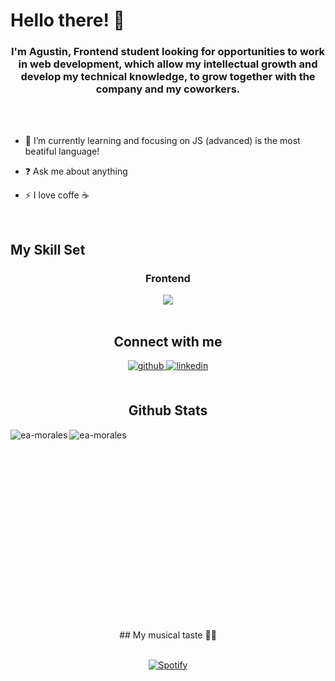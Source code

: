 # Hello there! 👋  
  

### <div align="center">I'm Agustin, Frontend student looking for opportunities to work in web development, which allow my intellectual growth and develop my technical knowledge, to grow together with the company and my coworkers.</div>  
<br>
<br>

- 🌱 I’m currently learning and focusing on JS (advanced) is the most beatiful language!
  

- ❓ Ask me about anything  
  

- ⚡ I love coffe ☕  
  

<br/>  


## My Skill Set  
<div align="center">




### Frontend  
<div align="center">  
<img src="https://skillicons.dev/icons?i=html,css,js,sass,tailwind,bootstrap,react,angular" />
</div>



<br/>  


## Connect with me  
<div align="center">
<a href="https://github.com/EA-Morales" target="_blank">
<img src=https://img.shields.io/badge/github-%2324292e.svg?&style=for-the-badge&logo=github&logoColor=white alt=github style="margin-bottom: 5px;" />
</a>
<a href="https://linkedin.com/in/eduardo-agustin-morales" target="_blank">
<img src=https://img.shields.io/badge/linkedin-%231E77B5.svg?&style=for-the-badge&logo=linkedin&logoColor=white alt=linkedin style="margin-bottom: 5px;" />
</a>  
</div>  
  

<br/>  


## Github Stats  


<p><img align="left" src="https://github-readme-stats.vercel.app/api/top-langs?username=ea-morales&show_icons=true&locale=en&layout=compact&theme=dracula&hide_border=true" alt="ea-morales" /></p>

<p>&nbsp;<img align="left" display="block" src="https://github-readme-stats.vercel.app/api?username=ea-morales&show_icons=true&locale=en&theme=dracula&hide_border=true" alt="ea-morales" /></p>

<br>
<br>
<br>
<br>
<br>
<br>
<br>
<br>
<br>
<br>
<br>
<br>
<br>
<br>
<br>
<br>
<br>
## My musical taste 🕺🏻


<br>
<br>


[![Spotify](https://spotify-profile-ashy.vercel.app/api/spotify)](https://open.spotify.com/user/USER_NAME)

  
<!-- LINKS -->
[website]: https://portfolio-argentina-programa.web.app/
[linkedin]: https://www.linkedin.com/in/eduardo-agustin-morales/
